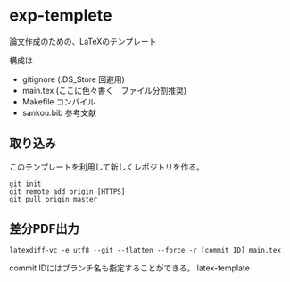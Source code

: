 # exp-templete

論文作成のための、LaTeXのテンプレート

構成は
- gitignore (.DS_Store 回避用)
- main.tex (ここに色々書く　ファイル分割推奨)
- Makefile コンパイル
- sankou.bib 参考文献




## 取り込み

このテンプレートを利用して新しくレポジトリを作る。


```
git init
git remote add origin [HTTPS]
git pull origin master
```


## 差分PDF出力

```
latexdiff-vc -e utf8 --git --flatten --force -r [commit ID] main.tex
```


commit IDにはブランチ名も指定することができる。
latex-template
